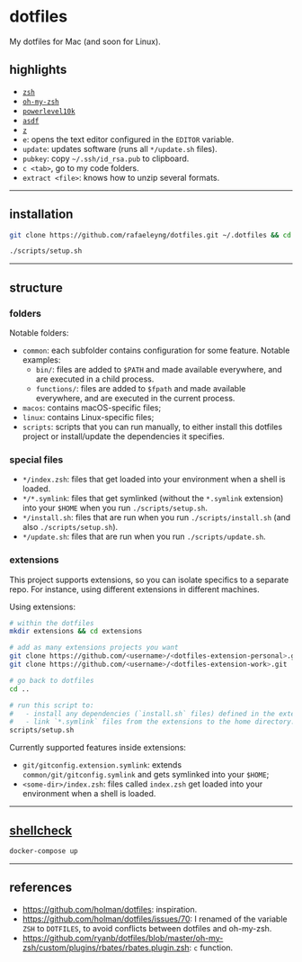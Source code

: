 # dotfiles

My dotfiles for Mac (and soon for Linux).

## highlights

- [`zsh`](https://zsh.sourceforge.io/)
- [`oh-my-zsh`](https://ohmyz.sh/)
- [`powerlevel10k`](https://github.com/romkatv/powerlevel10k)
- [`asdf`](https://asdf-vm.com/)
- [`z`](https://github.com/rupa/z)
- `e`: opens the text editor configured in the `EDITOR` variable.
- `update`: updates software (runs all `*/update.sh` files).
- `pubkey`: copy `~/.ssh/id_rsa.pub` to clipboard.
- `c <tab>`, go to my code folders.
- `extract <file>`: knows how to unzip several formats.

---

## installation

```sh
git clone https://github.com/rafaeleyng/dotfiles.git ~/.dotfiles && cd ~/.dotfiles

./scripts/setup.sh
```

---

## structure

### folders

Notable folders:

- `common`: each subfolder contains configuration for some feature. Notable examples:
  - `bin/`: files are added to `$PATH` and made available everywhere, and are executed in a child process.
  - `functions/`: files are added to `$fpath` and made available everywhere, and are executed in the current process.
- `macos`: contains macOS-specific files;
- `linux`: contains Linux-specific files;
- `scripts`: scripts that you can run manually, to either install this dotfiles project or install/update the dependencies it specifies.

### special files

- `*/index.zsh`: files that get loaded into your environment when a shell is loaded.
- `*/*.symlink`: files that get symlinked (without the `*.symlink` extension) into your `$HOME` when you run `./scripts/setup.sh`.
- `*/install.sh`: files that are run when you run `./scripts/install.sh` (and also `./scripts/setup.sh`).
- `*/update.sh`: files that are run when you run `./scripts/update.sh`.

### extensions

This project supports extensions, so you can isolate specifics to a separate repo. For instance, using different extensions in different machines.

Using extensions:

```sh
# within the dotfiles
mkdir extensions && cd extensions

# add as many extensions projects you want
git clone https://github.com/<username>/<dotfiles-extension-personal>.git
git clone https://github.com/<username>/<dotfiles-extension-work>.git

# go back to dotfiles
cd ..

# run this script to:
#   - install any dependencies (`install.sh` files) defined in the extensions;
#   - link `*.symlink` files from the extensions to the home directory.
scripts/setup.sh
```

Currently supported features inside extensions:
- `git/gitconfig.extension.symlink`: extends `common/git/gitconfig.symlink` and gets symlinked into your `$HOME`;
- `<some-dir>/index.zsh`: files called `index.zsh` get loaded into your environment when a shell is loaded.

---

## [shellcheck](https://www.shellcheck.net/)

```sh
docker-compose up
```

---

## references

- https://github.com/holman/dotfiles: inspiration.
- https://github.com/holman/dotfiles/issues/70: I renamed of the variable `ZSH` to `DOTFILES`, to avoid conflicts between dotfiles and oh-my-zsh.
- https://github.com/ryanb/dotfiles/blob/master/oh-my-zsh/custom/plugins/rbates/rbates.plugin.zsh: `c` function.
